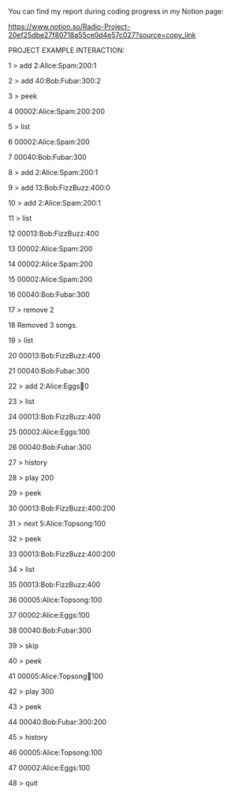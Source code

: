 You can find my report during coding progress in my Notion page:

https://www.notion.so/Radio-Project-20ef25dbe27f80718a55ce0d4e57c027?source=copy_link

PROJECT EXAMPLE INTERACTION:

1 > add 2:Alice:Spam:200:1

2 > add 40:Bob:Fubar:300:2

3 > peek

4 00002:Alice:Spam:200:200

5 > list

6 00002:Alice:Spam:200

7 00040:Bob:Fubar:300

8 > add 2:Alice:Spam:200:1

9 > add 13:Bob:FizzBuzz:400:0

10 > add 2:Alice:Spam:200:1

11 > list

12 00013:Bob:FizzBuzz:400

13 00002:Alice:Spam:200

14 00002:Alice:Spam:200

15 00002:Alice:Spam:200

16 00040:Bob:Fubar:300

17 > remove 2

18 Removed 3 songs.

19 > list

20 00013:Bob:FizzBuzz:400

21 00040:Bob:Fubar:300

22 > add 2:Alice:Eggs:100:0

23 > list

24 00013:Bob:FizzBuzz:400

25 00002:Alice:Eggs:100

26 00040:Bob:Fubar:300

27 > history

28 > play 200

29 > peek

30 00013:Bob:FizzBuzz:400:200

31 > next 5:Alice:Topsong:100

32 > peek

33 00013:Bob:FizzBuzz:400:200

34 > list

35 00013:Bob:FizzBuzz:400

36 00005:Alice:Topsong:100

37 00002:Alice:Eggs:100

38 00040:Bob:Fubar:300

39 > skip

40 > peek

41 00005:Alice:Topsong:100:100

42 > play 300

43 > peek

44 00040:Bob:Fubar:300:200

45 > history

46 00005:Alice:Topsong:100

47 00002:Alice:Eggs:100

48 > quit

